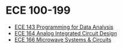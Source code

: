 # ECE 100-199
* [ECE 143 Programming for Data Analysis](/ECE/ECE100-199/ECE143.md)
* [ECE 164 Analog Integrated Circuit Design](/ECE/ECE100-199/ECE164.md)
* [ECE 166 Microwave Systems & Circuits](/ECE/ECE100-199/ECE166.md)
